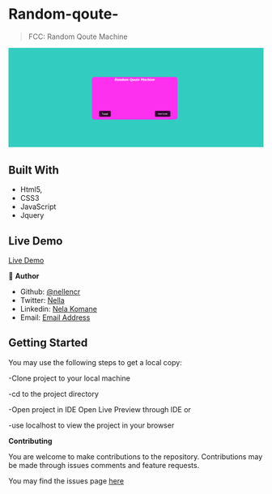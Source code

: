 # Random-qoute-


> FCC: Random Qoute Machine

![screenshot](images/screen.png)


## Built With

- Html5,
- CSS3
- JavaScript
- Jquery

## Live Demo
 [Live Demo](https://raw.githack.com/nellencr/Random-qoute-/feature/index.html)


👤 **Author**


- Github: [@nellencr](https://github.com/nellencr)
- Twitter: [Nella](https://twitter.com/Nella75794271)
- Linkedin: [Nela Komane](https://www.linkedin.com/in/nela-komane-8866b9192/)
- Email: [Email Address](<a href="mailto:nellencr@gmail.com" target="_blank">)



## Getting Started

You may use the following steps to get a local copy:

-Clone project to your local machine 

-cd to the project directory 

-Open project in IDE Open Live Preview through IDE or

-use localhost to view the project in your browser

**Contributing**

You are welcome to make contributions to the repository. Contributions may be made through issues comments and feature requests.

You may find the issues page [here](https://github.com/nellencr/Random-qoute-/issues)